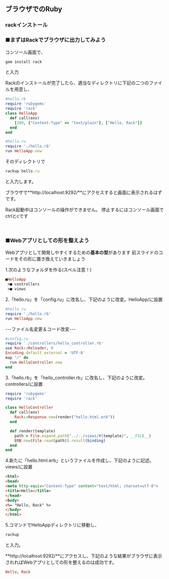 ## ブラウザでのRuby
### rackインストール

### ■まずはRackでブラウザに出力してみよう

コンソール画面で、

``` Ruby
gem install rack
```

と入力

Rackのインストールが完了したら、適当なディレクトリに下記の二つのファイルを用意し、

``` Ruby
#hello.rb
require 'rubygems'
require 'rack'
class HelloApp
  def call(env)
    [200, {"Content-Type" => "text/plain"}, ["Hello, Rack"]]
  end
end
```

``` Ruby
#hello.ru
require './hello.rb'
run HelloApp.new
```

そのディレクトリで

``` Ruby
rackup hello.ru
```

と入力します。

ブラウザで**http\://localhost:9292/**にアクセスすると画面に表示されるはずです。

Rack起動中はコンソールの操作ができません。
停止するにはコンソール画面でctrlとcです

&nbsp;

### ■Webアプリとしての形を整えよう
Webアプリとして開発しやすくするための**基本の型**があります
前スライドのコードをその形に置き換えていきましょう

1.次のようなフォルダを作る(スペル注意！)

``` Ruby
■HelloApp
 >■ controllers
 >■ views
```

2.「hello.ru」を「config.ru」に改名し、下記のように改変。HelloApp/に設置

``` Ruby
#hello.ru
require './hello.rb'
run HelloApp.new
```

---ファイル名変更＆コード改変---

``` Ruby
#config.ru
require './controllers/hello_controller.rb'
use Rack::Reloader, 0
Encoding.default_external = 'UTF-8'
map "/" do
  run HelloController.new
end
```

3.「hello.rb」を「hello_controller.rb」に改名し、下記のように改変。controllers/に設置

``` Ruby
require 'rubygems'
require 'rack'

class HelloController
  def call(env)
    Rack::Response.new(render("hello.html.erb"))
  end

  def render(template)
    path = File.expand_path("../../views/#{template}", __FILE__)
    ERB.new(File.read(path)).result(binding)
  end
end
```

4.新たに「hello.html.erb」というファイルを作成し、下記のように記述。views/に設置

``` HTML
<html>
<head>
<meta http-equiv="Content-Type" content="text/html; charset=utf-8">
<title>Hello</title>
</head>
<body>
<%= "Hello, Rack" %>
</body>
</html>
```

5.コマンドでHelloAppディレクトリに移動し、

``` Ruby
rackup
```

と入力。

**http\://localhost:9292/**にアクセスし、下記のような結果がブラウザに表示されればWebアプリとしての形を整えるのは成功です。

``` Ruby
Hello, Rack
```
